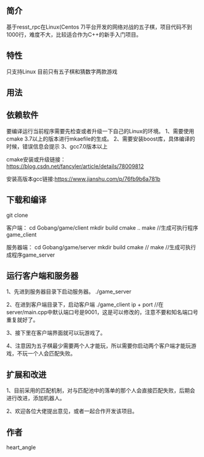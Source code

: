 简介
---
基于resst_rpc在Linux(Centos 7)平台开发的网络对战的五子棋，项目代码不到1000行，难度不大，比较适合作为C++的新手入门项目。

特性
---
只支持Linux
目前只有五子棋和猜数字两款游戏

用法
---
依赖软件
---
要编译运行当前程序需要先检查或者升级一下自己的Linux的环境。
  1、需要使用cmake 3.7以上的版本进行mkaefile的生成。
  2、需要安装boost库，具体编译的时候，错误信息会提示
  3、gcc7.0版本以上

cmake安装或升级链接：https://blog.csdn.net/fancyler/article/details/78009812

安装高版本gcc链接:https://www.jianshu.com/p/76fb9b6a781b

下载和编译
---
git clone 

客户端：
cd Gobang/game/client
mkdir build
cmake ..
make //生成可执行程序game_client

服务器端：
cd Gobang/game/server
mkdir build
cmake //
make //生成可执行成程序game_server

运行客户端和服务器
---
1、先进到服务器目录下启动服务器。
./game_server

2、在进到客户端目录下，启动客户端
./game_client ip + port   //在server/main.cpp中默认端口号是9001，这是可以修改的，注意不要和知名端口号重复就好了。

3、接下里在客户端界面就可以玩游戏了。

4、注意因为五子棋最少需要两个人才能玩，所以需要你启动两个客户端才能玩游戏，不玩一个人会匹配失败。

扩展和改进
---
1、目前采用的匹配机制，对与匹配池中的落单的那个人会直接匹配失败，后期会进行改进，添加机器人。

2、欢迎各位大佬提出意见，或者一起合作开发该项目。

作者
---
heart_angle
